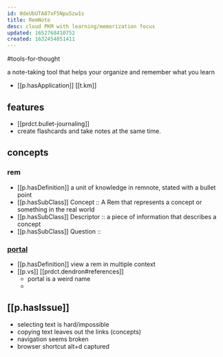 ```yaml
---
id: 0deUbUTA87xF5Npu5zw1s
title: RemNote
desc: cloud PKM with learning/memorization focus
updated: 1652768410752
created: 1632454051411
---
```



#tools-for-thought

a note-taking tool that helps your organize and remember what you learn

- [[p.hasApplication]] [[t.km]] 


## features

- [[prdct.bullet-journaling]]  
- create flashcards and take notes at the same time.

## concepts

### rem
- [[p.hasDefinition]] a unit of knowledge in remnote, stated with a bullet point
- [[p.hasSubClass]] Concept :: A Rem that represents a concept or something in the real world
- [[p.hasSubClass]] Descriptor :: a piece of information that describes a concept
- [[p.hasSubClass]] Question :: 


### [portal](https://www.remnote.com/p/help/document/rML9ANQyE7DW3XqPn)

- [[p.hasDefinition]] view a rem in multiple context
- [[p.vs]] [[prdct.dendron#references]]
  - portal is a weird name
  - 

## [[p.hasIssue]]

- selecting text is hard/impossible
- copying text leaves out the links (concepts)
- navigation seems broken
- browser shortcut alt+d captured


